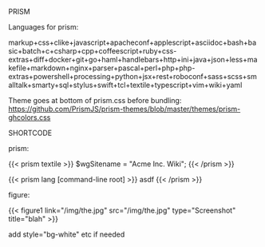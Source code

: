 PRISM

Languages for prism:

markup+css+clike+javascript+apacheconf+applescript+asciidoc+bash+basic+batch+c+csharp+cpp+coffeescript+ruby+css-extras+diff+docker+git+go+haml+handlebars+http+ini+java+json+less+makefile+markdown+nginx+parser+pascal+perl+php+php-extras+powershell+processing+python+jsx+rest+roboconf+sass+scss+smalltalk+smarty+sql+stylus+swift+tcl+textile+typescript+vim+wiki+yaml

Theme goes at bottom of prism.css before bundling:
https://github.com/PrismJS/prism-themes/blob/master/themes/prism-ghcolors.css

SHORTCODE

prism:

{{< prism textile >}}
$wgSitename = "Acme Inc. Wiki";
{{< /prism >}}

{{< prism lang [command-line root] >}}
asdf
{{< /prism >}}

figure:

{{< figure1 link="/img/the.jpg" src="/img/the.jpg" type="Screenshot" title="blah" >}}

add style="bg-white" etc if needed
